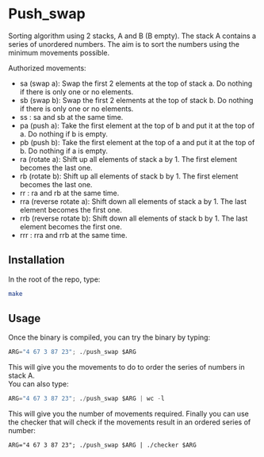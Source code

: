 # Push_swap
Sorting algorithm using 2 stacks, A and B (B empty).
The stack A contains a series of unordered numbers. The aim is to sort the numbers using the minimum movements possible.

Authorized movements:
- sa (swap a): Swap the first 2 elements at the top of stack a. Do nothing if there is only one or no elements.</br>
- sb (swap b): Swap the first 2 elements at the top of stack b. Do nothing if there is only one or no elements.</br>
- ss : sa and sb at the same time.</br>
- pa (push a): Take the first element at the top of b and put it at the top of a. Do nothing if b is empty.</br>
- pb (push b): Take the first element at the top of a and put it at the top of b. Do nothing if a is empty.</br>
- ra (rotate a): Shift up all elements of stack a by 1. The first element becomes the last one.</br>
- rb (rotate b): Shift up all elements of stack b by 1. The first element becomes the last one.</br>
- rr : ra and rb at the same time.</br>
- rra (reverse rotate a): Shift down all elements of stack a by 1. The last element becomes the first one.</br>
- rrb (reverse rotate b): Shift down all elements of stack b by 1. The last element becomes the first one.</br>
- rrr : rra and rrb at the same time.</br>

## Installation

In the root of the repo, type:

```bash
make
```

## Usage

Once the binary is compiled, you can try the binary by typing:
```python
ARG="4 67 3 87 23"; ./push_swap $ARG
```
This will give you the movements to do to order the series of numbers in stack A.</br>
You can also type:
```python
ARG="4 67 3 87 23"; ./push_swap $ARG | wc -l
```
This will give you the number of movements required.
Finally you can use the checker that will check if the movements result in an ordered series of number:
```python$ARG
ARG="4 67 3 87 23"; ./push_swap $ARG | ./checker $ARG
```
